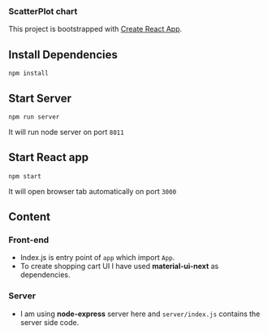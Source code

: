 ### ScatterPlot chart

This project is bootstrapped with [Create React App](https://github.com/facebookincubator/create-react-app).

## Install Dependencies
```
npm install
```

## Start Server
```
npm run server
```
It will run node server on port `8011`

## Start React app
```
npm start
```
It will open browser tab automatically on port `3000`

## Content
### Front-end
- Index.js is entry point of `app` which import `App`.
- To create shopping cart UI I have used **material-ui-next** as dependencies.

### Server
- I am using **node-express** server here and `server/index.js` contains the server side code.
